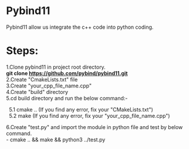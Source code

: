 # Pybind11
Pybind11 allow us integrate the c++ code into python coding.

# Steps:
1.Clone pybind11 in project root directory.<br>
  <b>git clone https://github.com/pybind/pybind11.git</b><br>
2.Create "CmakeLists.txt" file<br>
3.Create "your_cpp_file_name.cpp"<br>
4.Create "build" directory<br>
5.cd build directory and run the below command:-<br>
<p>
  &nbsp&nbsp5.1 cmake .. (If you find any error, fix your "CMakeLists.txt")<br>
  &nbsp&nbsp5.2 make (If you find any error, fix your "your_cpp_file_name.cpp")<br>
</p>
6.Create "test.py" and import the module in python file and test by below command.<br>
  - cmake .. && make && python3 ../test.py<br>

